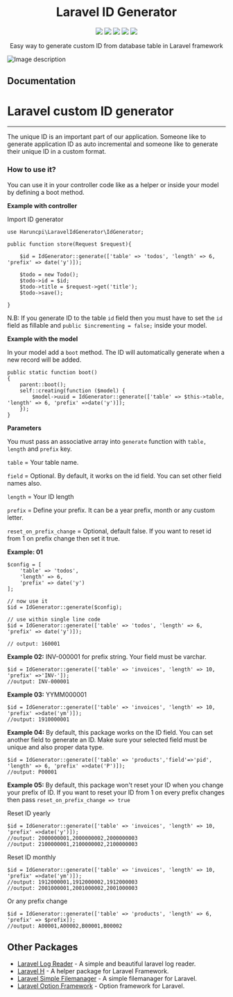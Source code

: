 <h1 align="center">Laravel ID Generator</h1>
<p align="center">
    <a href="https://packagist.org/packages/haruncpi/laravel-id-generator"><img src="https://badgen.net/packagist/v/haruncpi/laravel-id-generator" /></a>
    <a href="https://creativecommons.org/licenses/by/4.0/"><img src="https://badgen.net/badge/licence/CC BY 4.0/23BCCB" /></a>
     <a href=""><img src="https://badgen.net/packagist/dt/haruncpi/laravel-id-generator"/></a>
    <a href="https://twitter.com/laravelarticle"><img src="https://badgen.net/badge/twitter/@laravelarticle/1DA1F2?icon&label" /></a>
    <a href="https://facebook.com/laravelarticle"><img src="https://badgen.net/badge/facebook/laravelarticle/3b5998"/></a>
</p>
<p align="center">Easy way to generate custom ID from database table in Laravel framework</p>

![Image description](preview.png)

## Documentation
# Laravel custom ID generator
---

The unique ID is an important part of our application. Someone like to generate application ID as auto incremental and someone like to generate their unique ID in a custom format.

### **How to use it?**

You can use it in your controller code like as a helper or inside your model by defining a boot method.

**Example with controller**

Import ID generator

```
use Haruncpi\LaravelIdGenerator\IdGenerator;
```

```
public function store(Request $request){

	$id = IdGenerator::generate(['table' => 'todos', 'length' => 6, 'prefix' => date('y')]);

	$todo = new Todo();
	$todo->id = $id;
	$todo->title = $request->get('title');
	$todo->save();

}
```

N.B: If you generate ID to the table `id` field then you must have to set the `id` field as fillable and `public $incrementing = false;` inside your model.

**Example with the model**

In your model add a `boot` method. The ID will automatically generate when a new record will be added.

```
public static function boot()
{
    parent::boot();
    self::creating(function ($model) {
        $model->uuid = IdGenerator::generate(['table' => $this->table, 'length' => 6, 'prefix' =>date('y')]);
    });
}
```

**Parameters**

You must pass an associative array into `generate` function with `table, length` and `prefix` key.

`table` = Your table name.

`field` = Optional. By default, it works on the id field. You can set other field names also.

`length` = Your ID length

`prefix` = Define your prefix. It can be a year prefix, month or any custom letter.

`reset_on_prefix_change` = Optional, default false. If you want to reset id from 1 on prefix change then set it true.

**Example: 01**

```
$config = [
    'table' => 'todos',
    'length' => 6,
    'prefix' => date('y')
];

// now use it
$id = IdGenerator::generate($config);

// use within single line code
$id = IdGenerator::generate(['table' => 'todos', 'length' => 6, 'prefix' => date('y')]);

// output: 160001
```

**Example 02:** INV-000001 for prefix string. Your field must be varchar.

```
$id = IdGenerator::generate(['table' => 'invoices', 'length' => 10, 'prefix' =>'INV-']);
//output: INV-000001
```

**Example 03:** YYMM000001

```
$id = IdGenerator::generate(['table' => 'invoices', 'length' => 10, 'prefix' =>date('ym')]);
//output: 1910000001
```

**Example 04:** By default, this package works on the ID field. You can set another field to generate an ID. Make sure your selected field must be unique and also proper data type.

```
$id = IdGenerator::generate(['table' => 'products','field'=>'pid', 'length' => 6, 'prefix' =>date('P')]);
//output: P00001
```

**Example 05:** By default, this package won't reset your ID when you change your prefix of ID. If you want to reset your ID from 1 on every prefix changes then pass `reset_on_prefix_change => true`

Reset ID yearly

```
$id = IdGenerator::generate(['table' => 'invoices', 'length' => 10, 'prefix' =>date('y')]);
//output: 2000000001,2000000002,2000000003
//output: 2100000001,2100000002,2100000003
```

Reset ID monthly

```****
$id = IdGenerator::generate(['table' => 'invoices', 'length' => 10, 'prefix' =>date('ym')]);
//output: 1912000001,1912000002,1912000003
//output: 2001000001,2001000002,2001000003
```

Or any prefix change

```
$id = IdGenerator::generate(['table' => 'products', 'length' => 6, 'prefix' => $prefix]);
//output: A00001,A00002,B00001,B00002
```

## Other Packages
- [Laravel Log Reader](https://github.com/haruncpi/laravel-log-reader) - A simple and beautiful laravel log reader.
- [Laravel H](https://github.com/haruncpi/laravel-h) - A helper package for Laravel Framework.
- [Laravel Simple Filemanager](https://github.com/haruncpi/laravel-simple-filemanager) - A simple filemanager for Laravel.
- [Laravel Option Framework](https://github.com/haruncpi/laravel-option-framework) - Option framework for Laravel.
